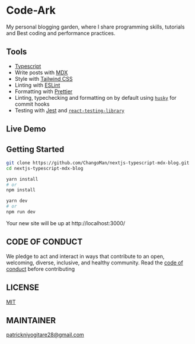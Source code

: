 # Code-Ark

My personal blogging garden, where I share programming skills, tutorials and Best coding and performance practices.

## Tools
- [Typescript](https://www.typescriptlang.org/)
- Write posts with [MDX](https://mdxjs.com/)
- Style with [Tailwind CSS](https://tailwindcss.com/)
- Linting with [ESLint](https://eslint.org/)
- Formatting with [Prettier](https://prettier.io/)
- Linting, typechecking and formatting on by default using [`husky`](https://github.com/typicode/husky) for commit hooks
- Testing with [Jest](https://jestjs.io/) and [`react-testing-library`](https://testing-library.com/docs/react-testing-library/intro)



## Live Demo

## Getting Started 

```bash
git clone https://github.com/ChangoMan/nextjs-typescript-mdx-blog.git
cd nextjs-typescript-mdx-blog

yarn install
# or
npm install

yarn dev
# or
npm run dev
```

Your new site will be up at http://localhost:3000/

## CODE OF CONDUCT
We pledge to act and interact in ways that contribute to an open, welcoming,
diverse, inclusive, and healthy community. Read the [code of conduct](https://github.com/PatrickNiyogitare28/codeark.com/blob/master/CODE_OF_CONDUCT.md) before contributing
## LICENSE
[MIT](https://github.com/PatrickNiyogitare28/codeark.com/blob/master/LICENSE)

## MAINTAINER
patrickniyogitare28@gmail.com
